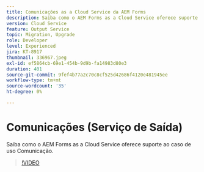 ```yaml
---
title: Comunicações as a Cloud Service da AEM Forms
description: Saiba como o AEM Forms as a Cloud Service oferece suporte ao caso de uso de comunicações.
version: Cloud Service
feature: Output Service
topic: Migration, Upgrade
role: Developer
level: Experienced
jira: KT-8917
thumbnail: 336967.jpeg
exl-id: ef5864cb-69e1-454b-9d9b-fa14983d80e3
duration: 401
source-git-commit: 9fef4b77a2c70c8cf525d42686f4120e481945ee
workflow-type: tm+mt
source-wordcount: '35'
ht-degree: 0%

---
```


# Comunicações (Serviço de Saída)

Saiba como o AEM Forms as a Cloud Service oferece suporte ao caso de uso Comunicação.

>[!VIDEO](https://video.tv.adobe.com/v/336967?quality=12&learn=on)
